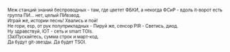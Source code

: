 
<font size="1">Меж станций знаний беспроводных - там, где цветет ФБКИ, а некогда ФСиР - вдоль it-ворот есть группа ПИ... нет, целый ПИвзвод. <br>
Играй же, истории песнь! Хвались и пой! <br>
Не гори, esp, от рук полуприкладных - Пируй же, сенсор PIR - Светись, диод. <br>
Ну здравствуй, IOT - сеть и smart TOIs. <br>
(За)Пускайтесь, сумма строк и март-код. <br>
Да будут git-звезды. Да будет TSOI. </font>

